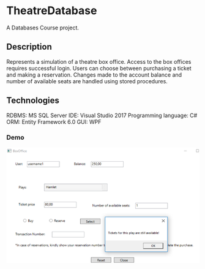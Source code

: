 # TheatreDatabase 

A Databases Course project.

## Description

Represents a simulation of a theatre box office. 
Access to the box offices requires successful login.
Users can choose between purchasing a ticket and making a reservation.
Changes made to the account balance and number of available seats are handled using stored procedures.

## Technologies 

RDBMS: MS SQL Server
IDE: Visual Studio 2017
Programming language: C#
ORM: Entity Framework 6.0
GUI: WPF

### Demo

![GUI](wpf.png)
